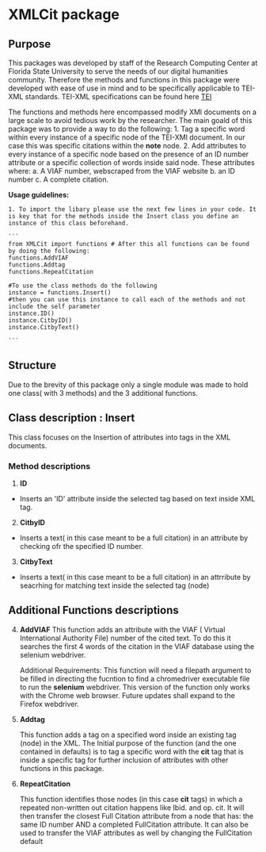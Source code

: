 # XMLCit package

## Purpose
 
  This packages was developed by staff of the Research Computing Center at Florida State University to serve the needs of our digital humanities community. Therefore the methods and functions in this package were developed with ease of use in mind and to be specifically applicable to TEI-XML standards. TEI-XML specifications can be found here <a href='https://tei-c.org/'>TEI</a>

  The functions and methods here encompassed modify XMl documents on a large scale to avoid tedious work by the researcher. The main goald of this package was to provide a way to do the following: 
    1. Tag a specific word within every instance of a specific node of the TEI-XMl document. In our case this was specific citations within the __note__ node.
    2. Add attributes to every instance of a specific node based on the presence of an ID number attribute or a specific collection of words inside said node. These attributes where:
      a. A VIAF number, webscraped from the VIAF website
      b. an ID number
      c. A complete citation. 
    

  __Usage guidelines:__

    1. To import the libary please use the next few lines in your code. It is key that for the methods inside the Insert class you define an instance of this class beforehand.

    ```
    from XMLCit import functions # After this all functions can be found by doing the following: 
    functions.AddVIAF
    functions.Addtag
    functions.RepeatCitation

    #To use the class methods do the following
    instance = functions.Insert()
    #then you can use this instance to call each of the methods and not include the self parameter
    instance.ID()
    instance.CitbyID()
    instance.CitbyText()

    ```



## Structure
  Due to the brevity of this package only a single module was made to hold one class( with 3 methods) and the 3 additional functions.
## Class description : Insert

  This class focuses on the Insertion of attributes into tags in the XML documents.

### Method descriptions

1.  __ID__
  - Inserts an 'ID' attribute inside the selected tag based on text inside XML tag. 

2.  __CitbyID__
  - Inserts a text( in this case meant to be a full citation) in an attribute by checking ofr the specified ID number.

3.  __CitbyText__
  - Inserts a text( in this case meant to be a full citation) in an attrribute by seacrhing for matching text inside the selected tag (node)

## Additional Functions descriptions

4.  __AddVIAF__
      This function adds an attribute with the VIAF ( Virtual International Authority File) number of the cited text. To do this it searches the first 4 words of the citation in the VIAF database using the selenium webdriver.

      Additional Requirements: 
        This function will need a filepath argument to be filled in directing the fucntion to find a chromedriver executable file to run the __selenium__ webdriver. This version of the function only works with the Chrome web browser. Future updates shall expand to the Firefox webdriver.       

      
5.  __Addtag__

      This function adds a tag on a specified word inside an existing tag (node) in the XML. The Initial purpose of the function (and the one contained in defaults) is to tag a specific word with the __cit__ tag that is inside a specific tag  for further inclusion of attributes with other functions in this package.

6. __RepeatCitation__

      This function identifies those nodes (in this case __cit__ tags) in which a repeated non-written out citation happens like Ibid. and op. cit. It will then transfer the closest Full Citation attribute from a node that has: the same ID number AND a completed FullCitation attribute. It can also be used to transfer the VIAF attributes as well by changing the FullCitation default